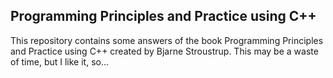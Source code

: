 ## Programming Principles and Practice using C++ 

This repository contains some answers of the book Programming Principles and Practice using C++ created by Bjarne Stroustrup. 
This may be a waste of time, but I like it, so...
